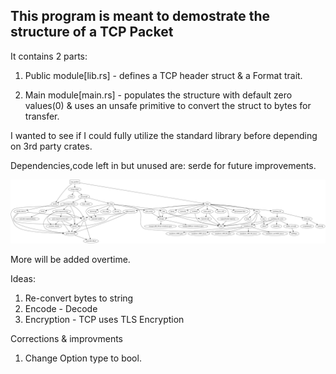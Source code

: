 ## This program is meant to demostrate the structure of a TCP Packet

It contains 2 parts:

1. Public module[lib.rs] - defines a TCP header struct & a Format trait.

2. Main module[main.rs] - populates the structure with default zero values(0) & uses an unsafe primitive to convert the struct to bytes for transfer.

I wanted to see if I could fully utilize the standard library before depending on 3rd party crates.

Dependencies,code left in but unused are: serde for future improvements.

![Dependencies](regular_deps.png)


More will be added overtime.

Ideas:
1. Re-convert bytes to string
2. Encode - Decode
3. Encryption - TCP uses TLS Encryption

Corrections & improvments
1. Change Option type to bool.
